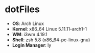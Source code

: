 # dotFiles

- **OS**: Arch Linux
- **Kernel**: x86_64 Linux 5.11.11-arch1-1
- **WM**: i3wm 4.19.1
- **Shell**: zsh 5.8 (x86_64-pc-linux-gnu)
- **Login Manager**: ly
